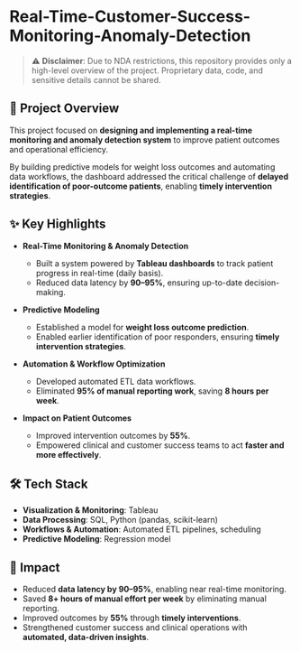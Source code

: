 # Real-Time-Customer-Success-Monitoring-Anomaly-Detection

> ⚠️ **Disclaimer**: Due to NDA restrictions, this repository provides only a high-level overview of the project. Proprietary data, code, and sensitive details cannot be shared.  

## 📖 Project Overview  
This project focused on **designing and implementing a real-time monitoring and anomaly detection system** to improve patient outcomes and operational efficiency.  

By building predictive models for weight loss outcomes and automating data workflows, the dashboard addressed the critical challenge of **delayed identification of poor-outcome patients**, enabling **timely intervention strategies**.  


## ✨ Key Highlights  

- **Real-Time Monitoring & Anomaly Detection**  
  - Built a system powered by **Tableau dashboards** to track patient progress in real-time (daily basis). 
  - Reduced data latency by **90–95%**, ensuring up-to-date decision-making.  

- **Predictive Modeling**  
  - Established a model for **weight loss outcome prediction**.  
  - Enabled earlier identification of poor responders, ensuring **timely intervention strategies**.  

- **Automation & Workflow Optimization**  
  - Developed automated ETL data workflows.  
  - Eliminated **95% of manual reporting work**, saving **8 hours per week**.  

- **Impact on Patient Outcomes**  
  - Improved intervention outcomes by **55%**.  
  - Empowered clinical and customer success teams to act **faster and more effectively**.  


## 🛠️ Tech Stack  
- **Visualization & Monitoring**: Tableau  
- **Data Processing**: SQL, Python (pandas, scikit-learn)  
- **Workflows & Automation**: Automated ETL pipelines, scheduling  
- **Predictive Modeling**: Regression model


## 🚀 Impact  
- Reduced **data latency by 90–95%**, enabling near real-time monitoring.  
- Saved **8+ hours of manual effort per week** by eliminating manual reporting.  
- Improved outcomes by **55%** through **timely interventions**.  
- Strengthened customer success and clinical operations with **automated, data-driven insights**.



